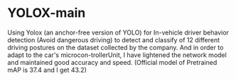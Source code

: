 # YOLOX-main
Using Yolox (an anchor-free version of YOLO) for In-vehicle driver behavior detection (Avoid dangerous driving) to detect and classify 
of 12 different driving postures on the dataset collected by the company. And in order to adapt to the car's microcon-trollerUnit, I have 
lightened the network model and maintained good accuracy and speed. (Official model of Pretrained mAP is 37.4 and I get 43.2)
